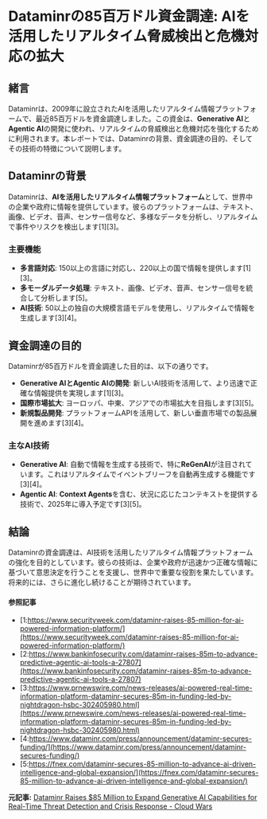 # Dataminrの85百万ドル資金調達: AIを活用したリアルタイム脅威検出と危機対応の拡大

## 緒言

Dataminrは、2009年に設立されたAIを活用したリアルタイム情報プラットフォームで、最近85百万ドルを資金調達しました。この資金は、**Generative AI**と**Agentic AI**の開発に使われ、リアルタイムの脅威検出と危機対応を強化するために利用されます。本レポートでは、Dataminrの背景、資金調達の目的、そしてその技術の特徴について説明します。

## Dataminrの背景

Dataminrは、**AIを活用したリアルタイム情報プラットフォーム**として、世界中の企業や政府に情報を提供しています。彼らのプラットフォームは、テキスト、画像、ビデオ、音声、センサー信号など、多様なデータを分析し、リアルタイムで事件やリスクを検出します[1][3]。

### 主要機能

- **多言語対応**: 150以上の言語に対応し、220以上の国で情報を提供します[1][3]。
- **多モーダルデータ処理**: テキスト、画像、ビデオ、音声、センサー信号を統合して分析します[5]。
- **AI技術**: 50以上の独自の大規模言語モデルを使用し、リアルタイムで情報を生成します[3][4]。

## 資金調達の目的

Dataminrが85百万ドルを資金調達した目的は、以下の通りです。

- **Generative AIとAgentic AIの開発**: 新しいAI技術を活用して、より迅速で正確な情報提供を実現します[1][3]。
- **国際市場拡大**: ヨーロッパ、中東、アジアでの市場拡大を目指します[3][5]。
- **新規製品開発**: プラットフォームAPIを活用して、新しい垂直市場での製品展開を進めます[3][4]。

### 主なAI技術

- **Generative AI**: 自動で情報を生成する技術で、特に**ReGenAI**が注目されています。これはリアルタイムでイベントブリーフを自動再生成する機能です[3][4]。
- **Agentic AI**: **Context Agents**を含む、状況に応じたコンテキストを提供する技術で、2025年に導入予定です[3][5]。

## 結論

Dataminrの資金調達は、AI技術を活用したリアルタイム情報プラットフォームの強化を目的としています。彼らの技術は、企業や政府が迅速かつ正確な情報に基づいて意思決定を行うことを支援し、世界中で重要な役割を果たしています。将来的には、さらに進化し続けることが期待されています。

#### 参照記事
- [1:https://www.securityweek.com/dataminr-raises-85-million-for-ai-powered-information-platform/](https://www.securityweek.com/dataminr-raises-85-million-for-ai-powered-information-platform/)
- [2:https://www.bankinfosecurity.com/dataminr-raises-85m-to-advance-predictive-agentic-ai-tools-a-27807](https://www.bankinfosecurity.com/dataminr-raises-85m-to-advance-predictive-agentic-ai-tools-a-27807)
- [3:https://www.prnewswire.com/news-releases/ai-powered-real-time-information-platform-dataminr-secures-85m-in-funding-led-by-nightdragon-hsbc-302405980.html](https://www.prnewswire.com/news-releases/ai-powered-real-time-information-platform-dataminr-secures-85m-in-funding-led-by-nightdragon-hsbc-302405980.html)
- [4:https://www.dataminr.com/press/announcement/dataminr-secures-funding/](https://www.dataminr.com/press/announcement/dataminr-secures-funding/)
- [5:https://fnex.com/dataminr-secures-85-million-to-advance-ai-driven-intelligence-and-global-expansion/](https://fnex.com/dataminr-secures-85-million-to-advance-ai-driven-intelligence-and-global-expansion/)


**元記事:** [Dataminr Raises $85 Million to Expand Generative AI Capabilities for Real-Time Threat Detection and Crisis Response - Cloud Wars](https://cloudwars.com/cloud-wars-minute/dataminr-raises-85-million-to-expand-generative-ai-capabilities-for-real-time-threat-detection-and-crisis-response/)
